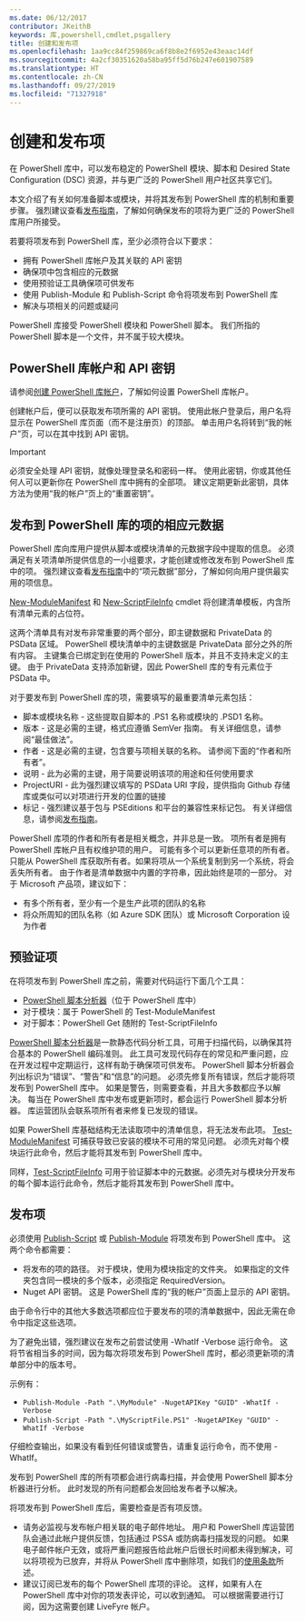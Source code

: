 ```yaml
---
ms.date: 06/12/2017
contributor: JKeithB
keywords: 库,powershell,cmdlet,psgallery
title: 创建和发布项
ms.openlocfilehash: 1aa9cc84f259869ca6f8b8e2f6952e43eaac14df
ms.sourcegitcommit: 4a2cf30351620a58ba95ff5d76b247e601907589
ms.translationtype: HT
ms.contentlocale: zh-CN
ms.lasthandoff: 09/27/2019
ms.locfileid: "71327918"
---
```

# <a name="creating-and-publishing-an-item"></a>创建和发布项

在 PowerShell 库中，可以发布稳定的 PowerShell 模块、脚本和 Desired State Configuration (DSC) 资源，并与更广泛的 PowerShell 用户社区共享它们。

本文介绍了有关如何准备脚本或模块，并将其发布到 PowerShell 库的机制和重要步骤。 强烈建议查看[发布指南](../../concepts/publishing-guidelines.md)，了解如何确保发布的项将为更广泛的 PowerShell 库用户所接受。

若要将项发布到 PowerShell 库，至少必须符合以下要求：

- 拥有 PowerShell 库帐户及其关联的 API 密钥
- 确保项中包含相应的元数据
- 使用预验证工具确保项可供发布
- 使用 Publish-Module 和 Publish-Script 命令将项发布到 PowerShell 库
- 解决与项相关的问题或疑问

PowerShell 库接受 PowerShell 模块和 PowerShell 脚本。 我们所指的 PowerShell 脚本是一个文件，并不属于较大模块。

## <a name="powershell-gallery-account-and-api-key"></a>PowerShell 库帐户和 API 密钥

请参阅[创建 PowerShell 库帐户](creating-an-account.md)，了解如何设置 PowerShell 库帐户。

创建帐户后，便可以获取发布项所需的 API 密钥。 使用此帐户登录后，用户名将显示在 PowerShell 库页面（而不是注册页）的顶部。 单击用户名将转到“我的帐户”页，可以在其中找到 API 密钥。

> [!IMPORTANT]
> 必须安全处理 API 密钥，就像处理登录名和密码一样。 使用此密钥，你或其他任何人可以更新你在 PowerShell 库中拥有的全部项。 建议定期更新此密钥，具体方法为使用“我的帐户”页上的“重置密钥”。

## <a name="required-metadata-for-items-published-to-the-powershell-gallery"></a>发布到 PowerShell 库的项的相应元数据

PowerShell 库向库用户提供从脚本或模块清单的元数据字段中提取的信息。 必须满足有关项清单所提供信息的一小组要求，才能创建或修改发布到 PowerShell 库中的项。 强烈建议查看[发布指南](../../concepts/publishing-guidelines.md)中的“项元数据”部分，了解如何向用户提供最实用的项信息。

[New-ModuleManifest](/powershell/module/microsoft.powershell.core/new-modulemanifest) 和 [New-ScriptFileInfo](/powershell/module/PowerShellGet/New-ScriptFileInfo) cmdlet 将创建清单模板，内含所有清单元素的占位符。

这两个清单具有对发布非常重要的两个部分，即主键数据和 PrivateData 的 PSData 区域。 PowerShell 模块清单中的主键数据是 PrivateData 部分之外的所有内容。 主键集合已绑定到在使用的 PowerShell 版本，并且不支持未定义的主键。 由于 PrivateData 支持添加新键，因此 PowerShell 库的专有元素位于 PSData 中。

对于要发布到 PowerShell 库的项，需要填写的最重要清单元素包括：

- 脚本或模块名称 - 这些提取自脚本的 .PS1 名称或模块的 .PSD1 名称。
- 版本 - 这是必需的主键，格式应遵循 SemVer 指南。 有关详细信息，请参阅“最佳做法”。
- 作者 - 这是必需的主键，包含要与项相关联的名称。 请参阅下面的“作者和所有者”。
- 说明 - 此为必需的主键，用于简要说明该项的用途和任何使用要求
- ProjectURI - 此为强烈建议填写的 PSData URI 字段，提供指向 Github 存储库或类似可以对项进行开发的位置的链接
- 标记 - 强烈建议基于包与 PSEditions 和平台的兼容性来标记包。 有关详细信息，请参阅[发布指南](../../concepts/publishing-guidelines.md#tag-your-package-with-the-compatible-pseditions-and-platforms)。

PowerShell 库项的作者和所有者是相关概念，并非总是一致。 项所有者是拥有 PowerShell 库帐户且有权维护项的用户。 可能有多个可以更新任意项的所有者。 只能从 PowerShell 库获取所有者。如果将项从一个系统复制到另一个系统，将会丢失所有者。 由于作者是清单数据中内置的字符串，因此始终是项的一部分。 对于 Microsoft 产品项，建议如下：

- 有多个所有者，至少有一个是生产此项的团队的名称
- 将众所周知的团队名称（如 Azure SDK 团队）或 Microsoft Corporation 设为作者

## <a name="pre-validate-your-item"></a>预验证项

在将项发布到 PowerShell 库之前，需要对代码运行下面几个工具：

- [PowerShell 脚本分析器](https://www.powershellgallery.com/packages/PSScriptAnalyzer/)（位于 PowerShell 库中）
- 对于模块：属于 PowerShell 的 Test-ModuleManifest
- 对于脚本：PowerShell Get 随附的 Test-ScriptFileInfo

[PowerShell 脚本分析器](https://www.powershellgallery.com/packages/PSScriptAnalyzer/)是一款静态代码分析工具，可用于扫描代码，以确保其符合基本的 PowerShell 编码准则。 此工具可发现代码存在的常见和严重问题，应在开发过程中定期运行，这样有助于确保项可供发布。 PowerShell 脚本分析器会列出标识为“错误”、“警告”和“信息”的问题。 必须先修复所有错误，然后才能将项发布到 PowerShell 库中。 如果是警告，则需要查看，并且大多数都应予以解决。 每当在 PowerShell 库中发布或更新项时，都会运行 PowerShell 脚本分析器。 库运营团队会联系项所有者来修复已发现的错误。

如果 PowerShell 库基础结构无法读取项中的清单信息，将无法发布此项。 [Test-ModuleManifest](/powershell/module/microsoft.powershell.core/test-modulemanifest) 可捕获导致已安装的模块不可用的常见问题。 必须先对每个模块运行此命令，然后才能将其发布到 PowerShell 库中。

同样，[Test-ScriptFileInfo](/powershell/module/PowerShellGet/test-scriptfileinfo) 可用于验证脚本中的元数据。必须先对与模块分开发布的每个脚本运行此命令，然后才能将其发布到 PowerShell 库中。

## <a name="publishing-items"></a>发布项

必须使用 [Publish-Script](/powershell/module/PowerShellGet/publish-script) 或 [Publish-Module](/powershell/module/PowerShellGet/publish-module) 将项发布到 PowerShell 库中。 这两个命令都需要：

- 将发布的项的路径。 对于模块，使用为模块指定的文件夹。 如果指定的文件夹包含同一模块的多个版本，必须指定 RequiredVersion。
- Nuget API 密钥。 这是 PowerShell 库的“我的帐户”页面上显示的 API 密钥。

由于命令行中的其他大多数选项都应位于要发布的项的清单数据中，因此无需在命令中指定这些选项。

为了避免出错，强烈建议在发布之前尝试使用 -WhatIf -Verbose 运行命令。 这将节省相当多的时间，因为每次将项发布到 PowerShell 库时，都必须更新项的清单部分中的版本号。

示例有：

* `Publish-Module -Path ".\MyModule" -NugetAPIKey "GUID" -WhatIf -Verbose`
* `Publish-Script -Path ".\MyScriptFile.PS1" -NugetAPIKey "GUID" -WhatIf -Verbose`

仔细检查输出，如果没有看到任何错误或警告，请重复运行命令，而不使用 -WhatIf。

发布到 PowerShell 库的所有项都会进行病毒扫描，并会使用 PowerShell 脚本分析器进行分析。 此时发现的所有问题都会发回给发布者予以解决。

将项发布到 PowerShell 库后，需要检查是否有项反馈。

- 请务必监视与发布帐户相关联的电子邮件地址。 用户和 PowerShell 库运营团队会通过此帐户提供反馈，包括通过 PSSA 或防病毒扫描发现的问题。 如果电子邮件帐户无效，或将严重问题报告给此帐户后很长时间都未得到解决，可以将项视为已放弃，并将从 PowerShell 库中删除项，如我们的[使用条款](https://www.powershellgallery.com/policies/Terms)所述。
- 建议订阅已发布的每个 PowerShell 库项的评论。 这样，如果有人在 PowerShell 库中对你的项发表评论，可以收到通知。 可以根据需要进行订阅，因为这需要创建 LiveFyre 帐户。
